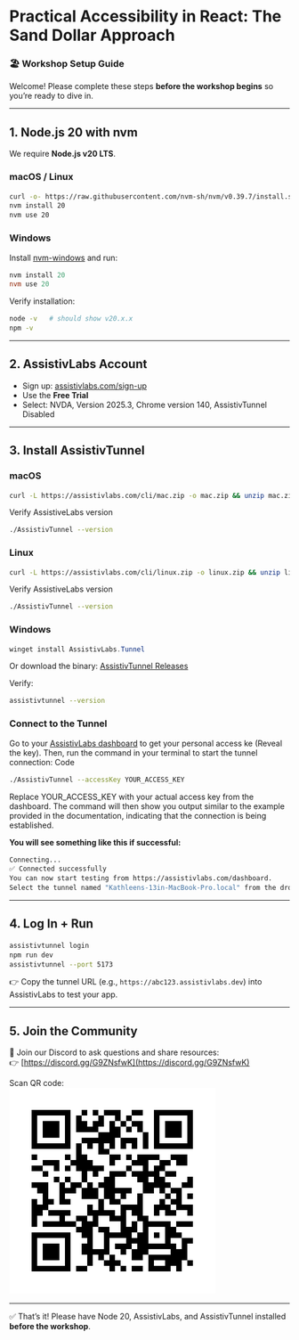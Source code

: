 # Practical Accessibility in React: The Sand Dollar Approach  

### 🏖 Workshop Setup Guide

Welcome! Please complete these steps **before the workshop begins** so you’re ready to dive in.  

---

## 1. Node.js 20 with nvm

We require **Node.js v20 LTS**.

### macOS / Linux

```bash
curl -o- https://raw.githubusercontent.com/nvm-sh/nvm/v0.39.7/install.sh | bash
nvm install 20
nvm use 20
```

### Windows

Install [nvm-windows](https://github.com/coreybutler/nvm-windows) and run:

```powershell
nvm install 20
nvm use 20
```

Verify installation:

```bash
node -v   # should show v20.x.x
npm -v
```

---

## 2. AssistivLabs Account

- Sign up: [assistivlabs.com/sign-up](https://assistivlabs.com/sign-up)  
- Use the **Free Trial**
- Select: NVDA, Version 2025.3, Chrome version 140, AssistivTunnel Disabled

---

## 3. Install AssistivTunnel

### macOS

```bash
curl -L https://assistivlabs.com/cli/mac.zip -o mac.zip && unzip mac.zip && rm mac.zip && ./AssistivTunnel --version && echo 'Install complete!'.
```

Verify AssistiveLabs version
```bash
./AssistivTunnel --version
```

### Linux

```bash
curl -L https://assistivlabs.com/cli/linux.zip -o linux.zip && unzip linux.zip && rm linux.zip && ./AssistivTunnel --version && echo 'Install complete!'.
```

Verify AssistiveLabs version
```bash
./AssistivTunnel --version
```

### Windows

```powershell
winget install AssistivLabs.Tunnel
```

Or download the binary: [AssistivTunnel Releases](https://github.com/assistivlabs/tunnel/releases)

Verify:

```bash
assistivtunnel --version
```

### Connect to the Tunnel
Go to your [AssistivLabs dashboard](https://assistivlabs.com/dashboard) to get your personal access ke (Reveal the key). Then, run the command in your terminal to start the tunnel connection: 
Code

```bash
./AssistivTunnel --accessKey YOUR_ACCESS_KEY
```

Replace YOUR_ACCESS_KEY with your actual access key from the dashboard. The command will then show you output similar to the example provided in the documentation, indicating that the connection is being established. 

**You will see something like this if successful:**
```bash
Connecting...
✅ Connected successfully
You can now start testing from https://assistivlabs.com/dashboard.
Select the tunnel named "Kathleens-13in-MacBook-Pro.local" from the dropdown
```

---

## 4. Log In + Run

```bash
assistivtunnel login
npm run dev
assistivtunnel --port 5173
```

👉 Copy the tunnel URL (e.g., `https://abc123.assistivlabs.dev`) into AssistivLabs to test your app.

---

## 5. Join the Community

💬 Join our Discord to ask questions and share resources:  
👉 [https://discord.gg/G9ZNsfwK](https://discord.gg/G9ZNsfwK)

Scan QR code:  
![Discord QR Code](discord-qr.png)

---

✅ That’s it! Please have Node 20, AssistivLabs, and AssistivTunnel installed **before the workshop**.
